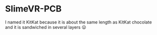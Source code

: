 # SlimeVR-PCB
I named it KitKat because it is about the same length as KitKat chocolate and it is sandwiched in several layers 😛
